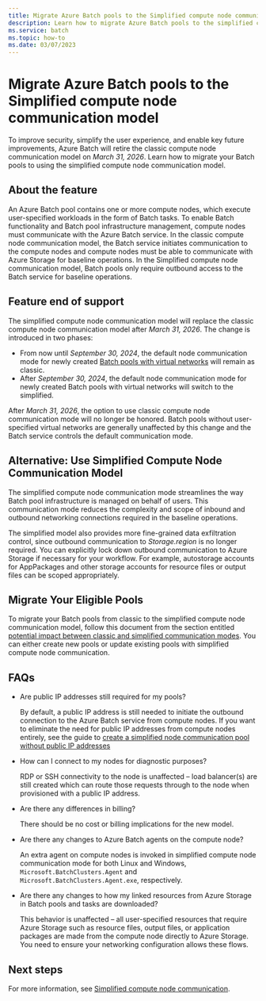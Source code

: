 ```yaml
---
title: Migrate Azure Batch pools to the Simplified compute node communication model
description: Learn how to migrate Azure Batch pools to the simplified compute node communication model and plan for feature end of support.
ms.service: batch
ms.topic: how-to
ms.date: 03/07/2023
---
```


# Migrate Azure Batch pools to the Simplified compute node communication model

To improve security, simplify the user experience, and enable key future improvements, Azure Batch will retire the classic
compute node communication model on *March 31, 2026*. Learn how to migrate your Batch pools to using the simplified compute
node communication model.

## About the feature

An Azure Batch pool contains one or more compute nodes, which execute user-specified workloads in the form of Batch tasks.
To enable Batch functionality and Batch pool infrastructure management, compute nodes must communicate with the Azure Batch
service. In the classic compute node communication model, the Batch service initiates communication to the compute nodes and
compute nodes must be able to communicate with Azure Storage for baseline operations. In the Simplified compute node
communication model, Batch pools only require outbound access to the Batch service for baseline operations.

## Feature end of support

The simplified compute node communication model will replace the classic compute node communication model after *March 31, 2026*.
The change is introduced in two phases:

- From now until *September 30, 2024*, the default node communication mode for newly created
[Batch pools with virtual networks](./batch-virtual-network.md) will remain as classic.
- After *September 30, 2024*, the default node communication mode for newly created Batch pools with virtual networks will
switch to the simplified.

After *March 31, 2026*, the option to use classic compute node communication mode will no longer be honored. Batch pools
without user-specified virtual networks are generally unaffected by this change and the Batch service controls the default
communication mode.

## Alternative: Use Simplified Compute Node Communication Model

The simplified compute node communication mode streamlines the way Batch pool infrastructure is managed on behalf of users.
This communication mode reduces the complexity and scope of inbound and outbound networking connections required in the
baseline operations.

The simplified model also provides more fine-grained data exfiltration control, since outbound communication to
*Storage.region* is no longer required. You can explicitly lock down outbound communication to Azure Storage if necessary for
your workflow. For example, autostorage accounts for AppPackages and other storage accounts for resource files or output files
can be scoped appropriately.

## Migrate Your Eligible Pools

To migrate your Batch pools from classic to the simplified compute node communication model, follow this document
from the section entitled
[potential impact between classic and simplified communication modes](simplified-compute-node-communication.md#potential-impact-between-classic-and-simplified-communication-modes).
You can either create new pools or update existing pools with simplified compute node communication.

## FAQs

- Are public IP addresses still required for my pools?

  By default, a public IP address is still needed to initiate the outbound connection to the Azure Batch service from compute nodes. If you want to eliminate the need for public IP addresses from compute nodes entirely, see the guide to [create a simplified node communication pool without public IP addresses](./simplified-node-communication-pool-no-public-ip.md)

- How can I connect to my nodes for diagnostic purposes?

  RDP or SSH connectivity to the node is unaffected – load balancer(s) are still created which can route those requests through to the node when provisioned with a public IP address.

- Are there any differences in billing?

  There should be no cost or billing implications for the new model.

- Are there any changes to Azure Batch agents on the compute node?

  An extra agent on compute nodes is invoked in simplified compute node communication mode for both Linux and Windows, `Microsoft.BatchClusters.Agent` and `Microsoft.BatchClusters.Agent.exe`, respectively.

- Are there any changes to how my linked resources from Azure Storage in Batch pools and tasks are downloaded?

  This behavior is unaffected – all user-specified resources that require Azure Storage such as resource files, output files, or application packages are made from the compute node directly to Azure Storage. You need to ensure your networking configuration allows these flows.

## Next steps

For more information, see [Simplified compute node communication](./simplified-compute-node-communication.md).
